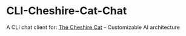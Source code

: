 # CLI-Cheshire-Cat-Chat
A CLI chat client for: [The Cheshire Cat](https://github.com/pieroit/cheshire-cat) - Customizable AI architecture
